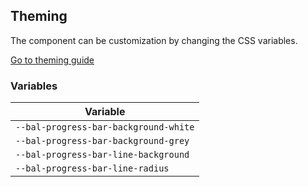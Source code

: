 ## Theming

The component can be customization by changing the CSS variables.

<a class="sb-unstyled button is-primary" href="../?path=/docs/development-theming--page">Go to theming guide</a>

<!-- START: human documentation -->

<!-- END: human documentation -->

### Variables​

| Variable                              |
| ------------------------------------- |
| `--bal-progress-bar-background-white` |
| `--bal-progress-bar-background-grey`  |
| `--bal-progress-bar-line-background`  |
| `--bal-progress-bar-line-radius`      |
